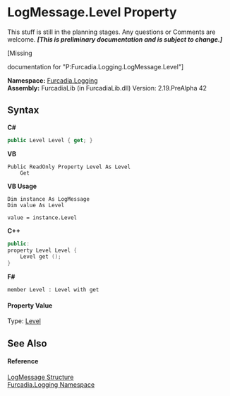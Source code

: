 # LogMessage.Level Property 
This stuff is still in the planning stages. Any questions or Comments are welcome. _**\[This is preliminary documentation and is subject to change.\]**_

\[Missing <summary> documentation for "P:Furcadia.Logging.LogMessage.Level"\]

**Namespace:**&nbsp;<a href="N_Furcadia_Logging">Furcadia.Logging</a><br />**Assembly:**&nbsp;FurcadiaLib (in FurcadiaLib.dll) Version: 2.19.PreAlpha 42

## Syntax

**C#**<br />
``` C#
public Level Level { get; }
```

**VB**<br />
``` VB
Public ReadOnly Property Level As Level
	Get
```

**VB Usage**<br />
``` VB Usage
Dim instance As LogMessage
Dim value As Level

value = instance.Level

```

**C++**<br />
``` C++
public:
property Level Level {
	Level get ();
}
```

**F#**<br />
``` F#
member Level : Level with get

```


#### Property Value
Type: <a href="T_Furcadia_Logging_Level">Level</a>

## See Also


#### Reference
<a href="T_Furcadia_Logging_LogMessage">LogMessage Structure</a><br /><a href="N_Furcadia_Logging">Furcadia.Logging Namespace</a><br />
